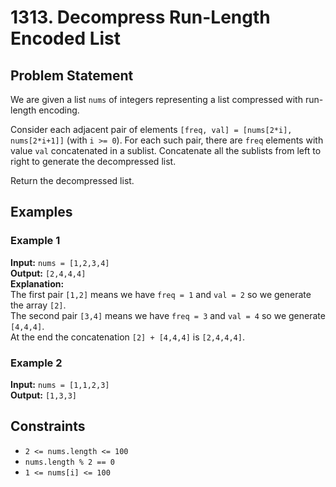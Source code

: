 # 1313. Decompress Run-Length Encoded List

## Problem Statement
We are given a list `nums` of integers representing a list compressed with run-length encoding.

Consider each adjacent pair of elements `[freq, val] = [nums[2*i], nums[2*i+1]]` (with `i >= 0`). For each such pair, there are `freq` elements with value `val` concatenated in a sublist. Concatenate all the sublists from left to right to generate the decompressed list.

Return the decompressed list.

## Examples

### Example 1
**Input:** `nums = [1,2,3,4]`  
**Output:** `[2,4,4,4]`  
**Explanation:**  
The first pair `[1,2]` means we have `freq = 1` and `val = 2` so we generate the array `[2]`.  
The second pair `[3,4]` means we have `freq = 3` and `val = 4` so we generate `[4,4,4]`.  
At the end the concatenation `[2] + [4,4,4]` is `[2,4,4,4]`.

### Example 2
**Input:** `nums = [1,1,2,3]`  
**Output:** `[1,3,3]`

## Constraints
- `2 <= nums.length <= 100`
- `nums.length % 2 == 0`
- `1 <= nums[i] <= 100`